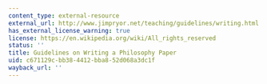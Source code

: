 ```yaml
---
content_type: external-resource
external_url: http://www.jimpryor.net/teaching/guidelines/writing.html
has_external_license_warning: true
license: https://en.wikipedia.org/wiki/All_rights_reserved
status: ''
title: Guidelines on Writing a Philosophy Paper
uid: c671129c-bb38-4412-bba8-52d068a3dc1f
wayback_url: ''
---
```

